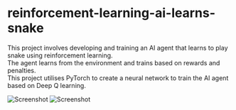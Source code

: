 # reinforcement-learning-ai-learns-snake

This project involves developing and training an AI agent that learns to play snake using reinforcement learning.\
The agent learns from the environment and trains based on rewards and penalties. \
This project utilises PyTorch to create a neural network to train the AI agent based on Deep Q learning.

![Screenshot](AIAgent.png)
![Screenshot](Graph.png)

